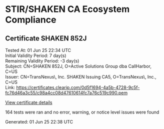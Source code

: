# STIR/SHAKEN CA Ecosystem Compliance

## Certificate SHAKEN 852J

Tested At: 01 Jun 25 22:34 UTC\
Initial Validity Period: 7 day(s)\
Remaining Validity Period: -3 day(s)\
Subject: CN=SHAKEN 852J, O=Active Solutions Group dba CallHarbor, C=US\
Issuer: CN=TransNexus\\, Inc. SHAKEN Issuing CA5, O=TransNexus\\, Inc., C=US\
Link: https://certificates.clearip.com/0d5f1694-4a5b-4728-9c5f-fc76d46a3c55/c98a4cc08d47610614fc7a76c519c990.pem

[View certificate details](https://x509.io/?cert=MIIC5TCCAougAwIBAgIQXPTuylBPO0i%2F%2FxSu5W9NbDAKBggqhkjOPQQDAjBWMQswCQYDVQQGEwJVUzEZMBcGA1UEChMQVHJhbnNOZXh1cywgSW5jLjEsMCoGA1UEAxMjVHJhbnNOZXh1cywgSW5jLiBTSEFLRU4gSXNzdWluZyBDQTUwHhcNMjUwNTIyMjAzNTE5WhcNMjUwNTI5MjAzNTE4WjBTMQswCQYDVQQGEwJVUzEuMCwGA1UEChMlQWN0aXZlIFNvbHV0aW9ucyBHcm91cCBkYmEgQ2FsbEhhcmJvcjEUMBIGA1UEAxMLU0hBS0VOIDg1MkowWTATBgcqhkjOPQIBBggqhkjOPQMBBwNCAATLFZFTYBFaGZ7JxD6yTqh7bvG%2BZB8c1GfTfBG%2BEom1iSusA1gZu8R2PDA9Y3acrofw9EzZ%2BtFcWxQuKI%2FjReCbo4IBPDCCATgwDAYDVR0TAQH%2FBAIwADAOBgNVHQ8BAf8EBAMCB4AwHQYDVR0OBBYEFDx2aQqlHtksNTSOV3gsXLp1jad7MB8GA1UdIwQYMBaAFNoAs4f4gj%2B%2FuiKiZGO19i%2FMjnXKMBcGA1UdIAQQMA4wDAYKYIZIAYb%2FCQEBBDCBpgYDVR0fBIGeMIGbMIGYoDqgOIY2aHR0cHM6Ly9hdXRoZW50aWNhdGUtYXBpLmljb25lY3Rpdi5jb20vZG93bmxvYWQvdjEvY3JsolqkWDBWMRQwEgYDVQQHDAtCcmlkZ2V3YXRlcjELMAkGA1UECAwCTkoxEzARBgNVBAMMClNUSS1QQSBDUkwxCzAJBgNVBAYTAlVTMQ8wDQYDVQQKDAZTVEktUEEwFgYIKwYBBQUHARoECjAIoAYWBDg1MkowCgYIKoZIzj0EAwIDSAAwRQIhAJXjEwP0aKK9cpXfE899irMUCFXbNenVpSsq4X5KQlTdAiARc1Jy1X06DF0XOtCiStJhyWtatNEhQL2YAMYDg9vNVg%3D%3D)

164 tests were ran and no error, warning, or notice level issues were found


Generated: 01 Jun 25 22:38 UTC